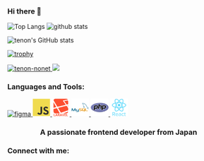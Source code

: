 ### Hi there 👋
<!-- Use Langeage graph -->
<p align="left">
  <img alt="Top Langs" height="150px" src="https://github-readme-stats.vercel.app/api/top-langs/?username=tenon-nonet&layout=compact&show_icons=true&theme=onedark" />
  <img alt="github stats" height="150px" src="https://github-readme-stats.vercel.app/api?username=tenon-nonet&theme=onedark&show_icons=ture" />

<!-- 円グラフ -->
![tenon's GitHub stats](https://github-readme-stats.vercel.app/api?username=tenon-nonet&show_icons=true&bg_color=00000000)



<!-- トロフィー -->
[![trophy](https://github-profile-trophy.vercel.app/?username=tenon-nonet&theme=onedark)](https://github.com/ryo-ma/github-profile-trophy)
</p>  
  
<p align="left">
  <a href="https://github.com/tenon-nonet/tenon-nonet/">
    <img src="https://komarev.com/ghpvc/?username=tenon-nonet" alt="tenon-nonet" />
  </a>
  <a href="https://github.com/tenon-nonet">
    <img height="20" src="https://img.shields.io/github/followers/tenon-nonet?label=follow&logo=github&style=flat" />
  </a>
</p>

<!-- language icon -->
<h3 align="left">Languages and Tools:</h3>
<p align="left"> <a href="https://www.figma.com/" target="_blank" rel="noreferrer"> <img src="https://www.vectorlogo.zone/logos/figma/figma-icon.svg" alt="figma" width="40" height="40"/> </a> <a href="https://developer.mozilla.org/en-US/docs/Web/JavaScript" target="_blank" rel="noreferrer"> <img src="https://raw.githubusercontent.com/devicons/devicon/master/icons/javascript/javascript-original.svg" alt="javascript" width="40" height="40"/> </a> <a href="https://laravel.com/" target="_blank" rel="noreferrer"> <img src="https://raw.githubusercontent.com/devicons/devicon/master/icons/laravel/laravel-plain-wordmark.svg" alt="laravel" width="40" height="40"/> </a> <a href="https://www.mysql.com/" target="_blank" rel="noreferrer"> <img src="https://raw.githubusercontent.com/devicons/devicon/master/icons/mysql/mysql-original-wordmark.svg" alt="mysql" width="40" height="40"/> </a> <a href="https://www.php.net" target="_blank" rel="noreferrer"> <img src="https://raw.githubusercontent.com/devicons/devicon/master/icons/php/php-original.svg" alt="php" width="40" height="40"/> </a> <a href="https://reactjs.org/" target="_blank" rel="noreferrer"> <img src="https://raw.githubusercontent.com/devicons/devicon/master/icons/react/react-original-wordmark.svg" alt="react" width="40" height="40"/> </a> </p>


<h3 align="center">A passionate frontend developer from Japan</h3>

<h3 align="left">Connect with me:</h3>
<p align="left">
</p>
